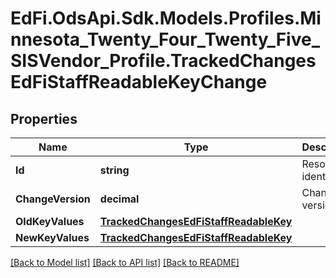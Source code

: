 # EdFi.OdsApi.Sdk.Models.Profiles.Minnesota_Twenty_Four_Twenty_Five_SISVendor_Profile.TrackedChangesEdFiStaffReadableKeyChange

## Properties

Name | Type | Description | Notes
------------ | ------------- | ------------- | -------------
**Id** | **string** | Resource identifier | [optional] 
**ChangeVersion** | **decimal** | Change version | [optional] 
**OldKeyValues** | [**TrackedChangesEdFiStaffReadableKey**](TrackedChangesEdFiStaffReadableKey.md) |  | [optional] 
**NewKeyValues** | [**TrackedChangesEdFiStaffReadableKey**](TrackedChangesEdFiStaffReadableKey.md) |  | [optional] 

[[Back to Model list]](../README.md#documentation-for-models) [[Back to API list]](../README.md#documentation-for-api-endpoints) [[Back to README]](../README.md)

